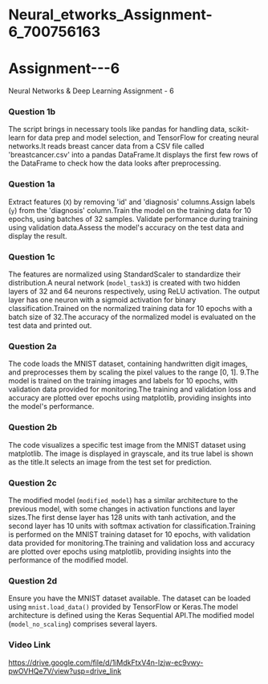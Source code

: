 # Neural_etworks_Assignment-6_700756163
# Assignment---6
Neural Networks &amp; Deep Learning Assignment - 6
### Question 1b
The script brings in necessary tools like pandas for handling data, scikit-learn for data prep and model selection, and TensorFlow for creating neural networks.It reads breast cancer data from a CSV file called 'breastcancer.csv' into a pandas DataFrame.It displays the first few rows of the DataFrame to check how the data looks after preprocessing.
### Question 1a
Extract features (`X`) by removing 'id' and 'diagnosis' columns.Assign labels (`y`) from the 'diagnosis' column.Train the model on the training data for 10 epochs, using batches of 32 samples. Validate performance during training using validation data.Assess the model's accuracy on the test data and display the result.
### Question 1c
The features are normalized using StandardScaler to standardize their distribution.A neural network (`model_task3`) is created with two hidden layers of 32 and 64 neurons respectively, using ReLU activation. The output layer has one neuron with a sigmoid activation for binary classification.Trained on the normalized training data for 10 epochs with a batch size of 32.The accuracy of the normalized model is evaluated on the test data and printed out.
### Question 2a
The code loads the MNIST dataset, containing handwritten digit images, and preprocesses them by scaling the pixel values to the range [0, 1]. 9.The model is trained on the training images and labels for 10 epochs, with validation data provided for monitoring.The training and validation loss and accuracy are plotted over epochs using matplotlib, providing insights into the model's performance.
### Question 2b
The code visualizes a specific test image from the MNIST dataset using matplotlib. The image is displayed in grayscale, and its true label is shown as the title.It selects an image from the test set for prediction.
### Question 2c
The modified model (`modified_model`) has a similar architecture to the previous model, with some changes in activation functions and layer sizes.The first dense layer has 128 units with tanh activation, and the second layer has 10 units with softmax activation for classification.Training is performed on the MNIST training dataset for 10 epochs, with validation data provided for monitoring.The training and validation loss and accuracy are plotted over epochs using matplotlib, providing insights into the performance of the modified model.
### Question 2d
Ensure you have the MNIST dataset available. The dataset can be loaded using `mnist.load_data()` provided by TensorFlow or Keras.The model architecture is defined using the Keras Sequential API.The modified model (`model_no_scaling`) comprises several layers.

### Video Link
https://drive.google.com/file/d/1iMdkFtxV4n-lzjw-ec9vwy-pwOVHQe7V/view?usp=drive_link

